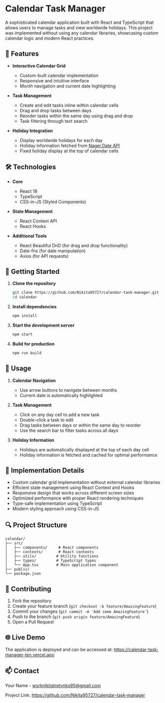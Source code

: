 # Calendar Task Manager

A sophisticated calendar application built with React and TypeScript that allows users to manage tasks and view worldwide holidays. This project was implemented without using any calendar libraries, showcasing custom calendar logic and modern React practices.

## 🌟 Features

- **Interactive Calendar Grid**
  - Custom-built calendar implementation
  - Responsive and intuitive interface
  - Month navigation and current date highlighting

- **Task Management**
  - Create and edit tasks inline within calendar cells
  - Drag and drop tasks between days
  - Reorder tasks within the same day using drag and drop
  - Task filtering through text search

- **Holiday Integration**
  - Display worldwide holidays for each day
  - Holiday information fetched from [Nager.Date API](https://date.nager.at/)
  - Fixed holiday display at the top of calendar cells

## 🛠️ Technologies

- **Core**
  - React 18
  - TypeScript
  - CSS-in-JS (Styled Components)

- **State Management**
  - React Context API
  - React Hooks

- **Additional Tools**
  - React Beautiful DnD (for drag and drop functionality)
  - Date-fns (for date manipulation)
  - Axios (for API requests)

## 🚀 Getting Started

1. **Clone the repository**
   ```bash
   git clone https://github.com/Nikita95727/calendar-task-manager.git
   cd calendar
   ```

2. **Install dependencies**
   ```bash
   npm install
   ```

3. **Start the development server**
   ```bash
   npm start
   ```

4. **Build for production**
   ```bash
   npm run build
   ```

## 📖 Usage

1. **Calendar Navigation**
   - Use arrow buttons to navigate between months
   - Current date is automatically highlighted

2. **Task Management**
   - Click on any day cell to add a new task
   - Double-click a task to edit
   - Drag tasks between days or within the same day to reorder
   - Use the search bar to filter tasks across all days

3. **Holiday Information**
   - Holidays are automatically displayed at the top of each day cell
   - Holiday information is fetched and cached for optimal performance

## 🎯 Implementation Details

- Custom calendar grid implementation without external calendar libraries
- Efficient state management using React Context and Hooks
- Responsive design that works across different screen sizes
- Optimized performance with proper React rendering techniques
- Type-safe implementation using TypeScript
- Modern styling approach using CSS-in-JS

## 🔍 Project Structure

```
calendar/
├── src/
│   ├── components/     # React components
│   ├── contexts/       # React contexts
│   ├── utils/         # Utility functions
│   ├── types/         # TypeScript types
│   └── App.tsx        # Main application component
├── public/
└── package.json
```

## 🤝 Contributing

1. Fork the repository
2. Create your feature branch (`git checkout -b feature/AmazingFeature`)
3. Commit your changes (`git commit -m 'Add some AmazingFeature'`)
4. Push to the branch (`git push origin feature/AmazingFeature`)
5. Open a Pull Request

## 🌐 Live Demo

The application is deployed and can be accessed at: https://calendar-task-manager-ten.vercel.app

## 📫 Contact

Your Name - worknikitatretynko95@gmail.com

Project Link: https://github.com/Nikita95727/calendar-task-manager
